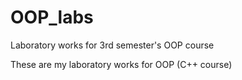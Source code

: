 # OOP_labs
Laboratory works for 3rd semester's OOP course

These are my laboratory works for OOP (C++ course)
